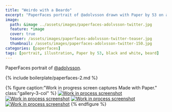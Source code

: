 ```yaml
---
title: "Weirdo with a Beardo"
excerpt: "PaperFaces portrait of @adolvsson drawn with Paper by 53 on an iPad."
image: 
  path: &image ../assets/images/paperfaces-adolvsson-twitter.jpg 
  feature: *image
  cover: true
  teaser: /assets/images/paperfaces-adolvsson-twitter-teaser.jpg
  thumbnail: /assets/images/paperfaces-adolvsson-twitter-150.jpg
categories: [paperfaces]
tags: [portrait, illustration, Paper by 53, black and white, beard]
---
```


PaperFaces portrait of [@adolvsson](https://twitter.com/adolvsson).

{% include boilerplate/paperfaces-2.md %}

{% figure caption:"Work in progress screen captures Made with Paper." class:"gallery-3-col" %}
[![Work in process screenshot](/assets/images/paperfaces-adolvsson-process-1-600.jpg)](/assets/images/paperfaces-adolvsson-process-1-lg.jpg) [![Work in process screenshot](/assets/images/paperfaces-adolvsson-process-2-600.jpg)](/assets/images/paperfaces-adolvsson-process-2-lg.jpg) [![Work in process screenshot](/assets/images/paperfaces-adolvsson-process-3-600.jpg)](/assets/images/paperfaces-adolvsson-process-3-lg.jpg) [![Work in process screenshot](/assets/images/paperfaces-adolvsson-process-4-600.jpg)](/assets/images/paperfaces-adolvsson-process-4-lg.jpg)
{% endfigure %}
